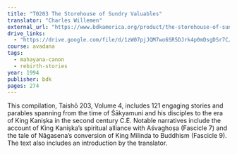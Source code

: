 ```yaml
---
title: "T0203 The Storehouse of Sundry Valuables"
translator: "Charles Willemen"
external_url: "https://www.bdkamerica.org/product/the-storehouse-of-sundry-valuables/"
drive_links:
  - "https://drive.google.com/file/d/1zW07pjJQM7wo6SR5DJrk4p0mDsgDSr7C/view?usp=sharing"
course: avadana
tags:
  - mahayana-canon
  - rebirth-stories
year: 1994
publisher: bdk
pages: 274
---
```


This compilation, Taishō 203, Volume 4, includes 121 engaging stories and parables spanning from the time of Śākyamuni and his disciples to the era of King Kaniṣka in the second century C.E. Notable narratives include the account of King Kaniṣka’s spiritual alliance with Aśvaghoṣa (Fascicle 7) and the tale of Nāgasena’s conversion of King Milinda to Buddhism (Fascicle 9). The text also includes an introduction by the translator.